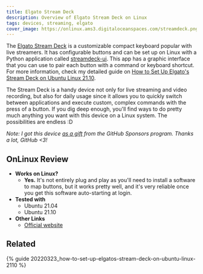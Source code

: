 ```yaml
---
title: Elgato Stream Deck
description: Overview of Elgato Stream Deck on Linux
tags: devices, streaming, elgato
cover_image: https://onlinux.ams3.digitaloceanspaces.com/streamdeck.png
---
```


The [Elgato Stream Deck](https://amzn.to/35hzCxo) is a customizable compact keyboard popular with live streamers. It has configurable buttons and can be set up on Linux with a Python application called [streamdeck-ui](https://timothycrosley.github.io/streamdeck-ui/). This app has a graphic interface that you can use to pair each button with a command or keyboard shortcut. For more information, check my detailed guide on [How to Set Up Elgato's Stream Deck on Ubuntu Linux 21.10](/guides/20220323_how-to-set-up-elgatos-stream-deck-on-ubuntu-linux-2110).

The Stream Deck is a handy device not only for live streaming and video recording, but also for daily usage since it allows you to quickly switch between applications and execute custom, complex commands with the press of a button. If you dig deep enough, you'll find ways to do pretty much anything you want with this device on a Linux system. The possibilities are endless :D 

_Note: I got this device [as a gift](https://twitter.com/erikaheidi/status/1439919049136353284) from the GitHub Sponsors program. Thanks a lot, GitHub <3!_

## OnLinux Review

- **Works on Linux?** 
   - **Yes.** It's not entirely plug and play as you'll need to install a software to map buttons, but it works pretty well, and it's very reliable once you get this software auto-starting at login.
- **Tested with** 
   - Ubuntu 21.04 
   - Ubuntu 21.10
- **Other Links**
   - [Official website](https://www.elgato.com/en/stream-deck)

## Related

{% guide 20220323_how-to-set-up-elgatos-stream-deck-on-ubuntu-linux-2110 %}